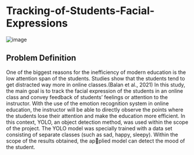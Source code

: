 # Tracking-of-Students-Facial-Expressions

![image](https://user-images.githubusercontent.com/74296174/212283657-f6edd41f-af01-41d3-a310-2046356ee999.png)


## Problem Definition

One of the biggest reasons for the inefficiency of
modern education is the low attention span of the
students. Studies show that the students tend to
get distracted way more in online classes.(Balan
et al., 2021) In this study, the main goal is to track
the facial expression of the students in an online
class and convey feedback of students’ feelings
or attention to the instructor. With the use of the
emotion recognition system in online education,
the instructor will be able to directly observe the
points where the students lose their attention and
make the education more efficient. In this context, YOLO, an object detection method, was used
within the scope of the project. The YOLO model
was specially trained with a data set consisting
of separate classes (such as sad, happy, sleepy).
Within the scope of the results obtained, the applied model can detect the mood of the student.

